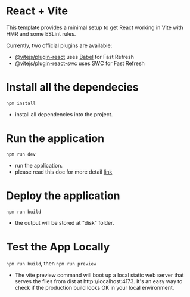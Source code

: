# React + Vite

This template provides a minimal setup to get React working in Vite with HMR and some ESLint rules.

Currently, two official plugins are available:

- [@vitejs/plugin-react](https://github.com/vitejs/vite-plugin-react/blob/main/packages/plugin-react/README.md) uses [Babel](https://babeljs.io/) for Fast Refresh
- [@vitejs/plugin-react-swc](https://github.com/vitejs/vite-plugin-react-swc) uses [SWC](https://swc.rs/) for Fast Refresh

# Install all the dependecies

`npm install`
- install all dependencies into the project. 

# Run the application

`npm run dev`
- run the application.
- please read this doc for more detail [link](https://vitejs.dev/guide/) 

# Deploy the application

`npm run build`
- the output will be stored at "disk" folder.

# Test the App Locally

`npm run build`, then `npm run preview`

- The vite preview command will boot up a local static web server that serves the files from dist at http://localhost:4173. It's an easy way to check if the production build looks OK in your local environment.